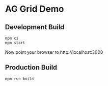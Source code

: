 # AG Grid Demo

## Development Build

```sh
npm ci
npm start
```

Now point your browser to http://localhost:3000

## Production Build

```sh
npm run build
```
